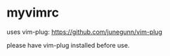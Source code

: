 # myvimrc
uses vim-plug: https://github.com/junegunn/vim-plug

please have vim-plug installed before use.
